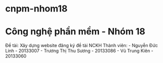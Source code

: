 # cnpm-nhom18  
<h1>Công nghệ phần mềm - Nhóm 18  </h1>
Đề tài: Xây dựng website đăng ký đề tài NCKH  
Thành viên:   
- Nguyễn Đức Linh - 20133007
- Trương Thị Thu Sương - 20133086
- Vũ Trung Kiên - 20133060
